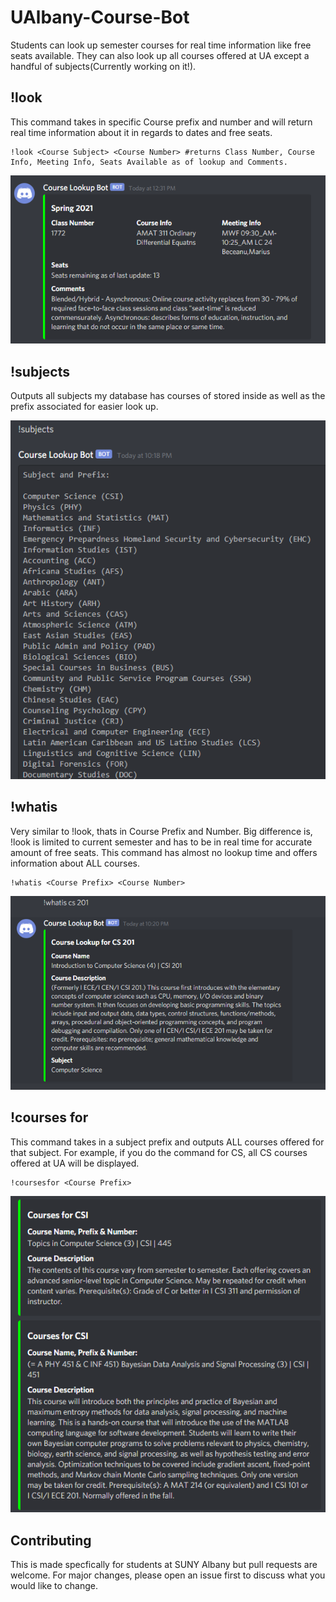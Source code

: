 # UAlbany-Course-Bot
Students can look up semester courses for real time information like free seats available. They can also look up all courses offered at UA except a handful of subjects(Currently working on it!).

## !look
This command takes in specific Course prefix and number and will return real time information about it in regards to dates and free seats.
```
!look <Course Subject> <Course Number> #returns Class Number, Course Info, Meeting Info, Seats Available as of lookup and Comments.
```
![example output](https://github.com/Mcheung7272/UAlbany-Course-Bot/blob/master/exampleoutputCourse.png?raw=true "Example Output")

## !subjects
Outputs all subjects my database has courses of stored inside as well as the prefix associated for easier look up.

![example output](https://github.com/Mcheung7272/UAlbany-Course-Bot/blob/master/subjectsShow.png "Example Output")

## !whatis
Very similar to !look, thats in Course Prefix and Number. Big difference is, !look is limited to current semester and has to be in real time for accurate amount of free seats. This command has almost no lookup time and offers information about ALL courses.
```
!whatis <Course Prefix> <Course Number>
```
![example output](https://github.com/Mcheung7272/UAlbany-Course-Bot/blob/master/whatIsShow.png "Example Output")

## !courses for
This command takes in a subject prefix and outputs ALL courses offered for that subject. For example, if you do the command for CS, all CS courses offered at UA will be displayed.
```
!coursesfor <Course Prefix>
```
![example output](https://github.com/Mcheung7272/UAlbany-Course-Bot/blob/master/coursesForShow.png "Example Output")

## Contributing
This is made specfically for students at SUNY Albany but pull requests are welcome. For major changes, please open an issue first to discuss what you would like to change.
